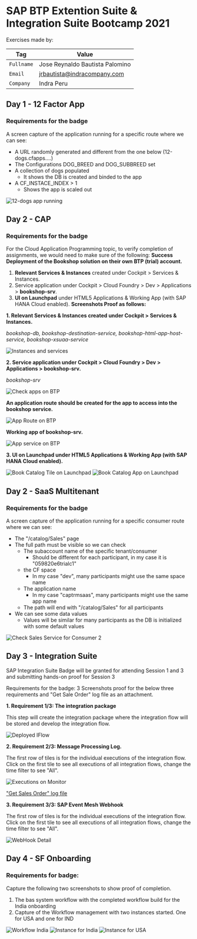 # SAP BTP Extention Suite & Integration Suite Bootcamp 2021

Exercises made by:

Tag | Value
-----------|-----------
`Fullname` | Jose Reynaldo Bautista Palomino
`Email` | <jrbautista@indracompany.com>
`Company` | Indra Peru

## Day 1 - 12 Factor App

### Requirements for the badge
A screen capture of the application running for a specific route where we can see:
-	A URL randomly generated and different from the one below (12-dogs.cfapps….)
-	The Configurations DOG_BREED and DOG_SUBBREED set
-	A collection of dogs populated 
    - It shows the DB is created and binded to the app
-	A CF_INSTACE_INDEX > 1
    - Shows the app is scaled out

![12-dogs app running](https://raw.githubusercontent.com/jrbpraven/bootcamp2021/main/img/Day%201%20-%20Cloud%20Native/Day%201%20-%20Cloud%20Native%20-%2001%20-%2012-dogs%20app%20running.png)

## Day 2 - CAP
### Requirements for the badge
For the Cloud Application Programming topic, to verify completion of assignments, we would need to make sure of the following:
**Success Deployment of the Bookshop solution on their own BTP (trial) account.**
1. **Relevant Services & Instances** created under Cockpit > Services & Instances.
2. Service application under Cockpit > Cloud Foundry > Dev > Applications > **bookshop-srv**. 
3. **UI on Launchpad** under HTML5 Applications & Working App (with SAP HANA Cloud enabled).
**Screenshots Proof as follows:**

**1. Relevant Services & Instances created under Cockpit > Services & Instances.**

*bookshop-db, bookshop-destination-service, bookshop-html-app-host-service, bookshop-xsuaa-service*

![Instances and services](https://raw.githubusercontent.com/jrbpraven/bootcamp2021/main/img/Day%202%20-%20CAP/Day%202%20-%20CAP%20-%2001-%20Instances%20and%20services.png)

**2. Service application under Cockpit > Cloud Foundry > Dev > Applications > bookshop-srv.**

*bookshop-srv*

![Check apps on BTP](https://raw.githubusercontent.com/jrbpraven/bootcamp2021/main/img/Day%202%20-%20CAP/Day%202%20-%20CAP%20-%2002%20-%20Check%20apps%20on%20BTP.png)

**An application route should be created for the app to access into the bookshop service.**

![App Route on BTP](https://raw.githubusercontent.com/jrbpraven/bootcamp2021/main/img/Day%202%20-%20CAP/Day%202%20-%20CAP%20-%2003%20-%20App%20Route%20on%20BTP.png)

**Working app of bookshop-srv.**

![App service on BTP](https://raw.githubusercontent.com/jrbpraven/bootcamp2021/main/img/Day%202%20-%20CAP/Day%202%20-%20CAP%20-%2004%20-%20App%20service%20on%20BTP.png)

**3. UI on Launchpad under HTML5 Applications & Working App (with SAP HANA Cloud enabled).**

![Book Catalog Tile on Launchpad](https://raw.githubusercontent.com/jrbpraven/bootcamp2021/main/img/Day%202%20-%20CAP/Day%202%20-%20CAP%20-%2005%20-%20Book%20Catalog%20Tile%20on%20Launchpad.png)
![Book Catalog App on Launchpad](https://raw.githubusercontent.com/jrbpraven/bootcamp2021/main/img/Day%202%20-%20CAP/Day%202%20-%20CAP%20-%2006%20-%20Book%20Catalog%20App%20on%20Launchpad.png)

## Day 2 - SaaS Multitenant
### Requirements for the badge
A screen capture of the application running for a specific consumer route where we can see:
- The "/catalog/Sales" page
- The full path must be visible so we can check 
    - The subaccount name of the specific tenant/consumer 
        - Should be different for each participant, in my case it is "059820e6trialc1"
    - the CF space 
        - In my case "dev", many participants might use the same space name
    - The application name
        - In my case "captrmsaas", many participants might use the same app name 
    - The path will end with "/catalog/Sales" for all participants 
- We can see some data values
    - Values will be similar for many participants as the DB is initialized with some default values

![Check Sales Service for Consumer 2](https://raw.githubusercontent.com/jrbpraven/bootcamp2021/main/img/Day%202%20-%20SaaS%20Multitenant/Day%202%20-%20Saas%20Multitenant%20-%2001%20-%20Check%20Sales%20Service%20for%20Consumer%202.png)

## Day 3 - Integration Suite
SAP Integration Suite Badge will be granted for attending Session 1 and 3 and
submitting hands-on proof for Session 3

Requirements for the badge: 3 Screenshots proof for the below three requirements and
"Get Sale Order" log file as an attachment.

**1. Requirement 1/3: The integration package**

This step will create the integration package where the integration flow will be stored
and develop the integration flow.

![Deployed IFlow](https://raw.githubusercontent.com/jrbpraven/bootcamp2021/main/img/Day%203%20-%20Integration/Day%203%20-%20Integration%20-%2001%20Deployed%20IFlow.png)

**2. Requirement 2/3: Message Processing Log.**

The first row of tiles is for the individual executions of the integration flow. Click on the
first tile to see all executions of all integration flows, change the time filter to see "All".

![Executions on Monitor](https://raw.githubusercontent.com/jrbpraven/bootcamp2021/main/img/Day%203%20-%20Integration/Day%203%20-%20Integration%20-%2002%20Executions%20on%20Monitor.png)

["Get Sales Order" log file](https://raw.githubusercontent.com/jrbpraven/bootcamp2021/main/img/Day%203%20-%20Integration/Day%203%20-%20Integration%20-%20MessageLog-Commission_Flow-attachment_2-2_%20Get%20Sales%20Order.txt)

**3. Requirement 3/3: SAP Event Mesh Webhook**

The first row of tiles is for the individual executions of the integration flow. Click on the
first tile to see all executions of all integration flows, change the time filter to see "All".

![WebHook Detail](https://raw.githubusercontent.com/jrbpraven/bootcamp2021/main/img/Day%203%20-%20Integration/Day%203%20-%20Integration%20-%2003%20WebHook%20Detail.png)

## Day 4 - SF Onboarding
### Requirements for badge:

Capture the following two screenshots to show proof of completion. 

1. The bas system workflow with the completed workflow build for the India onboarding
2. Capture of the Workflow management with two instances started. One for USA and one for IND


![Workflow India](https://raw.githubusercontent.com/jrbpraven/bootcamp2021/main/img/Day%204%20-%20Workflow/Day%204%20-%20Workflow%20-%2001%20Workflow%20India.png)
![Instance for India](https://raw.githubusercontent.com/jrbpraven/bootcamp2021/main/img/Day%204%20-%20Workflow/Day%204%20-%20Workflow%20-%2002%20Instance%20for%20India.png)
![Instance for USA](https://raw.githubusercontent.com/jrbpraven/bootcamp2021/main/img/Day%204%20-%20Workflow/Day%204%20-%20Workflow%20-%2003%20Instance%20for%20USA.png)
